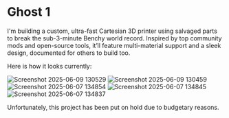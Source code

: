 # Ghost 1
I'm building a custom, ultra-fast Cartesian 3D printer using salvaged parts to break the sub-3-minute Benchy world record. Inspired by top community mods and open-source tools, it’ll feature multi-material support and a sleek design, documented for others to build too.

Here is how it looks currently:

![Screenshot 2025-06-09 130529](https://github.com/user-attachments/assets/5f16b745-aafd-4a8f-b5ef-6225569ee94f)
![Screenshot 2025-06-09 130459](https://github.com/user-attachments/assets/4b4b01de-631c-49f9-8c8b-4c6675c2ab26)
![Screenshot 2025-06-07 134854](https://github.com/user-attachments/assets/10793931-31eb-4ef8-907e-c46006a21046)
![Screenshot 2025-06-07 134845](https://github.com/user-attachments/assets/0abc1d5f-9e53-4601-b007-c846a1cbbdf7)
![Screenshot 2025-06-07 134837](https://github.com/user-attachments/assets/315c0d2d-daf6-43f7-bf47-df92012e242d)


Unfortunately, this project has been put on hold due to budgetary reasons.

